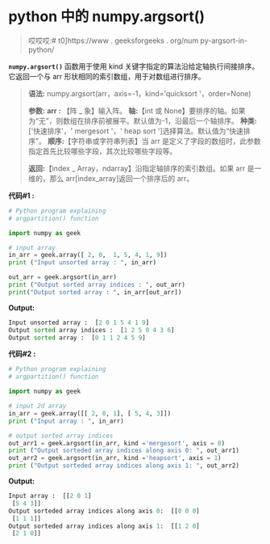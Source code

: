# python 中的 numpy.argsort()

> 哎哎哎:# t0]https://www . geeksforgeeks . org/num py-argsort-in-python/

**`numpy.argsort()`** 函数用于使用 kind 关键字指定的算法沿给定轴执行间接排序。它返回一个与 arr 形状相同的索引数组，用于对数组进行排序。

> **语法:** numpy.argsort(arr，axis=-1，kind='quicksort '，order=None)
> 
> **参数:**
> **arr :** 【阵 _ 象】输入阵。
> **轴:**【int 或 None】要排序的轴。如果为“无”，则数组在排序前被展平。默认值为-1，沿最后一个轴排序。
> **种类:** ['快速排序'，' mergesort '，' heap sort ']选择算法。默认值为“快速排序”。
> **顺序:**【字符串或字符串列表】当 arr 是定义了字段的数组时，此参数指定首先比较哪些字段，其次比较哪些字段等。
> 
> **返回:**【index _ Array，ndarray】沿指定轴排序的索引数组。如果 arr 是一维的，那么 arr[index_array]返回一个排序后的 arr。

**代码#1 :**

```py
# Python program explaining
# argpartition() function

import numpy as geek

# input array
in_arr = geek.array([ 2, 0,  1, 5, 4, 1, 9])
print ("Input unsorted array : ", in_arr) 

out_arr = geek.argsort(in_arr)
print ("Output sorted array indices : ", out_arr)
print("Output sorted array : ", in_arr[out_arr])
```

**Output:**

```py
Input unsorted array :  [2 0 1 5 4 1 9]
Output sorted array indices :  [1 2 5 0 4 3 6]
Output sorted array :  [0 1 1 2 4 5 9]

```

**代码#2 :**

```py
# Python program explaining
# argpartition() function

import numpy as geek

# input 2d array
in_arr = geek.array([[ 2, 0, 1], [ 5, 4, 3]])
print ("Input array : ", in_arr) 

# output sorted array indices
out_arr1 = geek.argsort(in_arr, kind ='mergesort', axis = 0)
print ("Output sorteded array indices along axis 0: ", out_arr1)
out_arr2 = geek.argsort(in_arr, kind ='heapsort', axis = 1)
print ("Output sorteded array indices along axis 1: ", out_arr2)
```

**Output:**

```py
Input array :  [[2 0 1]
 [5 4 3]]
Output sorteded array indices along axis 0:  [[0 0 0]
 [1 1 1]]
Output sorteded array indices along axis 1:  [[1 2 0]
 [2 1 0]]

```